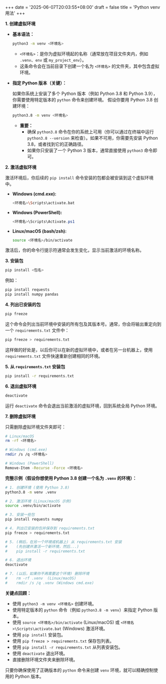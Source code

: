 +++
date = '2025-06-07T20:03:55+08:00'
draft = false
title = 'Python venv用法'
+++

**1. 创建虚拟环境**

   *   **基本语法：**

       ```bash
       python3 -m venv <环境名>
       ```

       *   `<环境名>`：是你为虚拟环境起的名称（通常放在项目文件夹内，例如 `.venv`、`env` 或 `my_project_env`）。
       *   这条命令会在当前目录下创建一个名为 `<环境名>` 的文件夹，其中包含虚拟环境。

   *   **指定 Python 版本（关键）：**

       如果你系统上安装了多个 Python 版本（例如 Python 3.8 和 Python 3.9），你需要使用特定版本的 `python` 命令来创建环境。 假设你要用 Python 3.8 创建环境：

       ```bash
       python3.8 -m venv <环境名> 
       ```

       *   **重要：**
           *   确保 `python3.8` 命令在你的系统上可用（你可以通过在终端中运行 `python3.8 --version` 来检查）。如果不可用，你需要先安装 Python 3.8，或者找到它的正确路径。
           *   如果你只安装了一个 Python 3 版本，通常直接使用 `python3` 命令即可。

**2. 激活虚拟环境**

   激活环境后，你后续的 `pip install` 命令安装的包都会被安装到这个虚拟环境中。

   *   **Windows (cmd.exe):**

       ```bash
       <环境名>\Scripts\activate.bat
       ```

   *   **Windows (PowerShell):**

       ```powershell
       <环境名>\Scripts\Activate.ps1
       ```

   *   **Linux/macOS (bash/zsh):**

       ```bash
       source <环境名>/bin/activate
       ```

   激活后，你的命令行提示符通常会发生变化，显示当前激活的环境名称。

**3. 安装包**

   ```bash
   pip install <包名>
   ```

   例如：

   ```bash
   pip install requests
   pip install numpy pandas
   ```

**4. 列出已安装的包**

   ```bash
   pip freeze
   ```

   这个命令会列出当前环境中安装的所有包及其版本号。通常，你会将输出重定向到一个 `requirements.txt` 文件中：

   ```bash
   pip freeze > requirements.txt
   ```

   这样做的好处是，以后你可以在新的虚拟环境中，或者在另一台机器上，使用 `requirements.txt` 文件快速重新创建相同的环境。

**5. 从 `requirements.txt` 安装包**

   ```bash
   pip install -r requirements.txt
   ```

**6. 退出虚拟环境**

   ```bash
   deactivate
   ```

   运行 `deactivate` 命令会退出当前激活的虚拟环境，回到系统全局 Python 环境。

**7. 删除虚拟环境**

   只需删除虚拟环境文件夹即可：

   ```bash
   # Linux/macOS
   rm -rf <环境名>

   # Windows (cmd.exe)
   rmdir /s /q <环境名>

   # Windows (PowerShell)
   Remove-Item -Recurse -Force <环境名>
   ```

**完整示例（假设你想使用 Python 3.8 创建一个名为 `.venv` 的环境）：**

```bash
# 1. 创建环境 (使用 Python 3.8)
python3.8 -m venv .venv

# 2. 激活环境 (Linux/macOS 示例)
source .venv/bin/activate

# 3. 安装一些包
pip install requests numpy

# 4. 列出已安装的包并保存到 requirements.txt
pip freeze > requirements.txt

# 5. (稍后，在另一个环境或机器上) 从 requirements.txt 安装
#    (先创建并激活一个新环境，然后...)
#    pip install -r requirements.txt

# 6. 退出环境
deactivate

# 7. (以后，如果你不再需要这个环境) 删除环境
#    rm -rf .venv  (Linux/macOS)
#    rmdir /s /q .venv (Windows cmd.exe)
```

**关键点回顾：**

*   使用 `python3 -m venv <环境名>` 创建环境。
*   使用特定版本的 `python` 命令（例如 `python3.8 -m venv`）来指定 Python 版本。
*   使用 `source <环境名>/bin/activate` (Linux/macOS) 或 `<环境名>\Scripts\activate.bat` (Windows) 激活环境。
*   使用 `pip install` 安装包。
*   使用 `pip freeze > requirements.txt` 保存包列表。
*   使用 `pip install -r requirements.txt` 从列表安装包。
*   使用 `deactivate` 退出环境。
*   直接删除环境文件夹来删除环境。

只要你确保使用了正确版本的 `python` 命令来创建 `venv` 环境，就可以精确控制使用的 Python 版本。
